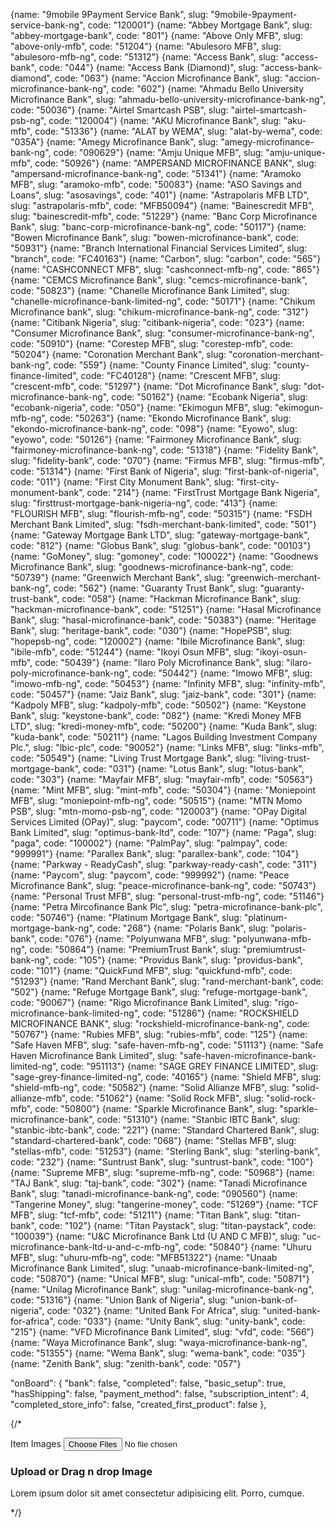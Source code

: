 {name: "9mobile 9Payment Service Bank", slug: "9mobile-9payment-service-bank-ng", code: "120001"} 
{name: "Abbey Mortgage Bank", slug: "abbey-mortgage-bank", code: "801"} 
{name: "Above Only MFB", slug: "above-only-mfb", code: "51204"} 
{name: "Abulesoro MFB", slug: "abulesoro-mfb-ng", code: "51312"} 
{name: "Access Bank", slug: "access-bank", code: "044"} 
{name: "Access Bank (Diamond)", slug: "access-bank-diamond", code: "063"} 
{name: "Accion Microfinance Bank", slug: "accion-microfinance-bank-ng", code: "602"} 
{name: "Ahmadu Bello University Microfinance Bank", slug: "ahmadu-bello-university-microfinance-bank-ng", code: "50036"}
{name: "Airtel Smartcash PSB", slug: "airtel-smartcash-psb-ng", code: "120004"} 
{name: "AKU Microfinance Bank", slug: "aku-mfb", code: "51336"} 
{name: "ALAT by WEMA", slug: "alat-by-wema", code: "035A"} 
{name: "Amegy Microfinance Bank", slug: "amegy-microfinance-bank-ng", code: "090629"} 
{name: "Amju Unique MFB", slug: "amju-unique-mfb", code: "50926"} 
{name: "AMPERSAND MICROFINANCE BANK", slug: "ampersand-microfinance-bank-ng", code: "51341"} 
{name: "Aramoko MFB", slug: "aramoko-mfb", code: "50083"} 
{name: "ASO Savings and Loans", slug: "asosavings", code: "401"} 
{name: "Astrapolaris MFB LTD", slug: "astrapolaris-mfb", code: "MFB50094"} 
{name: "Bainescredit MFB", slug: "bainescredit-mfb", code: "51229"} 
{name: "Banc Corp Microfinance Bank", slug: "banc-corp-microfinance-bank-ng", code: "50117"} 
{name: "Bowen Microfinance Bank", slug: "bowen-microfinance-bank", code: "50931"} 
{name: "Branch International Financial Services Limited", slug: "branch", code: "FC40163"} 
{name: "Carbon", slug: "carbon", code: "565"} 
{name: "CASHCONNECT MFB", slug: "cashconnect-mfb-ng", code: "865"} 
{name: "CEMCS Microfinance Bank", slug: "cemcs-microfinance-bank", code: "50823"} 
{name: "Chanelle Microfinance Bank Limited", slug: "chanelle-microfinance-bank-limited-ng", code: "50171"} 
{name: "Chikum Microfinance bank", slug: "chikum-microfinance-bank-ng", code: "312"} 
{name: "Citibank Nigeria", slug: "citibank-nigeria", code: "023"} 
{name: "Consumer Microfinance Bank", slug: "consumer-microfinance-bank-ng", code: "50910"} 
{name: "Corestep MFB", slug: "corestep-mfb", code: "50204"} 
{name: "Coronation Merchant Bank", slug: "coronation-merchant-bank-ng", code: "559"} 
{name: "County Finance Limited", slug: "county-finance-limited", code: "FC40128"} 
{name: "Crescent MFB", slug: "crescent-mfb", code: "51297"} 
{name: "Dot Microfinance Bank", slug: "dot-microfinance-bank-ng", code: "50162"} 
{name: "Ecobank Nigeria", slug: "ecobank-nigeria", code: "050"} 
{name: "Ekimogun MFB", slug: "ekimogun-mfb-ng", code: "50263"} 
{name: "Ekondo Microfinance Bank", slug: "ekondo-microfinance-bank-ng", code: "098"} 
{name: "Eyowo", slug: "eyowo", code: "50126"} 
{name: "Fairmoney Microfinance Bank", slug: "fairmoney-microfinance-bank-ng", code: "51318"} 
{name: "Fidelity Bank", slug: "fidelity-bank", code: "070"} 
{name: "Firmus MFB", slug: "firmus-mfb", code: "51314"} 
{name: "First Bank of Nigeria", slug: "first-bank-of-nigeria", code: "011"} 
{name: "First City Monument Bank", slug: "first-city-monument-bank", code: "214"} 
{name: "FirstTrust Mortgage Bank Nigeria", slug: "firsttrust-mortgage-bank-nigeria-ng", code: "413"} 
{name: "FLOURISH MFB", slug: "flourish-mfb-ng", code: "50315"} 
{name: "FSDH Merchant Bank Limited", slug: "fsdh-merchant-bank-limited", code: "501"} 
{name: "Gateway Mortgage Bank LTD", slug: "gateway-mortgage-bank", code: "812"} 
{name: "Globus Bank", slug: "globus-bank", code: "00103"} 
{name: "GoMoney", slug: "gomoney", code: "100022"} 
{name: "Goodnews Microfinance Bank", slug: "goodnews-microfinance-bank-ng", code: "50739"} 
{name: "Greenwich Merchant Bank", slug: "greenwich-merchant-bank-ng", code: "562"} 
{name: "Guaranty Trust Bank", slug: "guaranty-trust-bank", code: "058"} 
{name: "Hackman Microfinance Bank", slug: "hackman-microfinance-bank", code: "51251"} 
{name: "Hasal Microfinance Bank", slug: "hasal-microfinance-bank", code: "50383"} 
{name: "Heritage Bank", slug: "heritage-bank", code: "030"} 
{name: "HopePSB", slug: "hopepsb-ng", code: "120002"} 
{name: "Ibile Microfinance Bank", slug: "ibile-mfb", code: "51244"} 
{name: "Ikoyi Osun MFB", slug: "ikoyi-osun-mfb", code: "50439"} 
{name: "Ilaro Poly Microfinance Bank", slug: "ilaro-poly-microfinance-bank-ng", code: "50442"} 
{name: "Imowo MFB", slug: "imowo-mfb-ng", code: "50453"} 
{name: "Infinity MFB", slug: "infinity-mfb", code: "50457"} 
{name: "Jaiz Bank", slug: "jaiz-bank", code: "301"} 
{name: "Kadpoly MFB", slug: "kadpoly-mfb", code: "50502"} 
{name: "Keystone Bank", slug: "keystone-bank", code: "082"} 
{name: "Kredi Money MFB LTD", slug: "kredi-money-mfb", code: "50200"} 
{name: "Kuda Bank", slug: "kuda-bank", code: "50211"} 
{name: "Lagos Building Investment Company Plc.", slug: "lbic-plc", code: "90052"} 
{name: "Links MFB", slug: "links-mfb", code: "50549"} 
{name: "Living Trust Mortgage Bank", slug: "living-trust-mortgage-bank", code: "031"} 
{name: "Lotus Bank", slug: "lotus-bank", code: "303"} 
{name: "Mayfair MFB", slug: "mayfair-mfb", code: "50563"} 
{name: "Mint MFB", slug: "mint-mfb", code: "50304"} 
{name: "Moniepoint MFB", slug: "moniepoint-mfb-ng", code: "50515"} 
{name: "MTN Momo PSB", slug: "mtn-momo-psb-ng", code: "120003"} 
{name: "OPay Digital Services Limited (OPay)", slug: "paycom", code: "00711"} 
{name: "Optimus Bank Limited", slug: "optimus-bank-ltd", code: "107"} 
{name: "Paga", slug: "paga", code: "100002"} 
{name: "PalmPay", slug: "palmpay", code: "999991"} 
{name: "Parallex Bank", slug: "parallex-bank", code: "104"} 
{name: "Parkway - ReadyCash", slug: "parkway-ready-cash", code: "311"} 
{name: "Paycom", slug: "paycom", code: "999992"} 
{name: "Peace Microfinance Bank", slug: "peace-microfinance-bank-ng", code: "50743"} 
{name: "Personal Trust MFB", slug: "personal-trust-mfb-ng", code: "51146"} 
{name: "Petra Mircofinance Bank Plc", slug: "petra-microfinance-bank-plc", code: "50746"} 
{name: "Platinum Mortgage Bank", slug: "platinum-mortgage-bank-ng", code: "268"} 
{name: "Polaris Bank", slug: "polaris-bank", code: "076"} 
{name: "Polyunwana MFB", slug: "polyunwana-mfb-ng", code: "50864"} 
{name: "PremiumTrust Bank", slug: "premiumtrust-bank-ng", code: "105"} 
{name: "Providus Bank", slug: "providus-bank", code: "101"} 
{name: "QuickFund MFB", slug: "quickfund-mfb", code: "51293"} 
{name: "Rand Merchant Bank", slug: "rand-merchant-bank", code: "502"} 
{name: "Refuge Mortgage Bank", slug: "refuge-mortgage-bank", code: "90067"} 
{name: "Rigo Microfinance Bank Limited", slug: "rigo-microfinance-bank-limited-ng", code: "51286"} 
{name: "ROCKSHIELD MICROFINANCE BANK", slug: "rockshield-microfinance-bank-ng", code: "50767"} 
{name: "Rubies MFB", slug: "rubies-mfb", code: "125"} 
{name: "Safe Haven MFB", slug: "safe-haven-mfb-ng", code: "51113"} 
{name: "Safe Haven Microfinance Bank Limited", slug: "safe-haven-microfinance-bank-limited-ng", code: "951113"}
{name: "SAGE GREY FINANCE LIMITED", slug: "sage-grey-finance-limited-ng", code: "40165"} 
{name: "Shield MFB", slug: "shield-mfb-ng", code: "50582"} 
{name: "Solid Allianze MFB", slug: "solid-allianze-mfb", code: "51062"} 
{name: "Solid Rock MFB", slug: "solid-rock-mfb", code: "50800"}
{name: "Sparkle Microfinance Bank", slug: "sparkle-microfinance-bank", code: "51310"}
{name: "Stanbic IBTC Bank", slug: "stanbic-ibtc-bank", code: "221"}
{name: "Standard Chartered Bank", slug: "standard-chartered-bank", code: "068"}
{name: "Stellas MFB", slug: "stellas-mfb", code: "51253"}
{name: "Sterling Bank", slug: "sterling-bank", code: "232"}
{name: "Suntrust Bank", slug: "suntrust-bank", code: "100"}
{name: "Supreme MFB", slug: "supreme-mfb-ng", code: "50968"}
{name: "TAJ Bank", slug: "taj-bank", code: "302"}
{name: "Tanadi Microfinance Bank", slug: "tanadi-microfinance-bank-ng", code: "090560"}
{name: "Tangerine Money", slug: "tangerine-money", code: "51269"}
{name: "TCF MFB", slug: "tcf-mfb", code: "51211"}
{name: "Titan Bank", slug: "titan-bank", code: "102"}
{name: "Titan Paystack", slug: "titan-paystack", code: "100039"}
{name: "U&C Microfinance Bank Ltd (U AND C MFB)", slug: "uc-microfinance-bank-ltd-u-and-c-mfb-ng", code: "50840"}
{name: "Uhuru MFB", slug: "uhuru-mfb-ng", code: "MFB51322"}
{name: "Unaab Microfinance Bank Limited", slug: "unaab-microfinance-bank-limited-ng", code: "50870"}
{name: "Unical MFB", slug: "unical-mfb", code: "50871"}
{name: "Unilag Microfinance Bank", slug: "unilag-microfinance-bank-ng", code: "51316"}
{name: "Union Bank of Nigeria", slug: "union-bank-of-nigeria", code: "032"}
{name: "United Bank For Africa", slug: "united-bank-for-africa", code: "033"}
{name: "Unity Bank", slug: "unity-bank", code: "215"}
{name: "VFD Microfinance Bank Limited", slug: "vfd", code: "566"}
{name: "Waya Microfinance Bank", slug: "waya-microfinance-bank-ng", code: "51355"}
{name: "Wema Bank", slug: "wema-bank", code: "035"}
{name: "Zenith Bank", slug: "zenith-bank", code: "057"}



"onBoard": {
    "bank": false,
    "completed": false,
    "basic_setup": true,
    "hasShipping": false,
    "payment_method": false,
    "subscription_intent": 4,
    "completed_store_info": false,
    "created_first_product": false
},



{/* <div className="form--item">
                            <label className="form--label">Item Images</label>
                            <input type="file" id="form-img" accept="image/*" multiple max={4} name='images' onChange={handleImageChange} />
                            <label htmlFor="form-img" className='form--img-box'>
                                <span className='img--container'>
                                    <IoCloudDownloadOutline />
                                    <h3>Upload or Drag n drop Image</h3>
                                    <p>Lorem ipsum dolor sit amet consectetur adipisicing elit. Porro, cumque.</p>
                                </span>
                            </label>
                        </div> */}